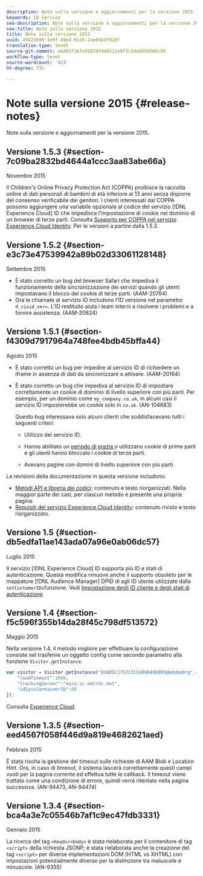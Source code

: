 ```yaml
---
description: Note sulla versione e aggiornamenti per la versione 2015.
keywords: ID Service
seo-description: Note sulla versione e aggiornamenti per la versione 2015.
seo-title: Note sulla versione 2015
title: Note sulla versione 2015
uuid: 49423699-1e0f-49e4-9135-2ae84b4f92df
translation-type: tm+mt
source-git-commit: e6d65f1bfed187d7440512e8f3c2de0550506c95
workflow-type: tm+mt
source-wordcount: '413'
ht-degree: 73%

---
```



# Note sulla versione 2015 {#release-notes}

Note sulla versione e aggiornamenti per la versione 2015.

## Versione 1.5.3 {#section-7c09ba2832bd4644a1ccc3aa83abe66a}

Novembre 2015

Il Children&#39;s Online Privacy Protection Act (COPPA) proibisce la raccolta online di dati personali di bambini di età inferiore ai 13 anni senza disporre del consenso verificabile dei genitori. I clienti interessati dal COPPA possono aggiungere una variabile opzionale al codice del servizio [!DNL Experience Cloud] ID che impedisce l’impostazione di cookie nel dominio di un browser di terze parti. Consulta [Supporto per COPPA nel servizio Experience Cloud Identity](../reference/coppa.md#concept-d7ddf81bebd74f129661fcec1ca19413). Per le versioni a partire dalla 1.5.3.

## Versione 1.5.2 {#section-e3c73e47539942a89b02d33061128148}

Settembre 2015

* È stato corretto un bug del browser Safari che impediva il funzionamento della sincronizzazione dei servizi quando gli utenti impostavano il blocco dei cookie di terze parti. (AAM-20764)
* Ora le chiamate al servizio ID includono l&#39;ID versione nel parametro `d_visid_ver=`. L’ID restituito aiuta i team interni a risolvere i problemi e a fornire assistenza. (AAM-20824)

## Versione 1.5.1 {#section-f4309d7917964a748fee4bdb45bffa44}

Agosto 2015

* È stato corretto un bug per impedire al servizio ID di richiedere un iframe in assenza di dati da sincronizzare o attivare. (AAM-20164)
* È stato corretto un bug che impediva al servizio ID di impostare correttamente un cookie di dominio di livello superiore con più parti. Per esempio, per un dominio come `my_company.co.uk`, in alcuni casi il servizio ID imposterebbe un cookie solo in `co.uk`. (AN-104683)

   Questo bug interessava solo alcuni clienti che soddisfacevano *tutti* i seguenti criteri:

   * Utilizzo del servizio ID.
   * Hanno abilitato un [periodo di grazia ](../reference/analytics-reference/grace-period.md)*o* utilizzano cookie di prime parti e gli utenti hanno bloccato i cookie di terze parti.

   * Avevano pagine con domini di livello superiore con più parti.

Le revisioni della documentazione in questa versione includono:

* [Metodi API e libreria dei codici](../library/library.md#concept-ff27497375644a898d47984aefb21c97): contenuto e testo riorganizzati. Nella maggior parte dei casi, per ciascun metodo è presente una propria pagina.
* [Requisiti del servizio Experience Cloud Identity](../reference/requirements.md): contenuto rivisto e testo riorganizzato.

## Versione 1.5 {#section-db5edfa11ae143ada07a96e0ab06dc57}

Luglio 2015

Il servizio [!DNL Experience Cloud] ID supporta più ID e stati di autenticazione. Questa modifica rimuove anche il supporto obsoleto per le mappature [!DNL Audience Manager] DPID di agli ID utente utilizzate dalla `setCustomerIDs`funzione. Vedi [Impostazione degli ID cliente e degli stati di autenticazione](../reference/authenticated-state.md)

## Versione 1.4 {#section-f5c596f355b14da28f45c798df513572}

Maggio 2015

Nella versione 1.4, il metodo migliore per effettuare la configurazione consiste nel trasferire un oggetto config come secondo parametro alla funzione `Visitor.getInstance`.

```js
var visitor = Visitor.getInstance("016D5C175213CCA80A490D05@AdobeOrg",{ 
    "loadTimeout":1000, 
    "trackingServer":"myco.sc.omtrdc.net", 
    "idSyncContainerID":80 
});
```

Consulta [Experience Cloud](../implementation-guides/setup-analytics.md#concept-9ebbea85cb844a15b557be572cd142fd).

## Versione 1.3.5 {#section-eed4567f058f446d9a819e4682621aed}

Febbraio 2015

È stata risolta la gestione del timeout sulle richieste di AAM Blob e Location Hint. Ora, in caso di timeout, il sistema lascerà correttamente questi campi vuoti per la pagina corrente ed effettua tutte le callback. Il timeout viene trattato come una condizione di errore, quindi verrà ritentato nella pagina successiva. (AN-94473, AN-94474)

## Versione 1.3.4 {#section-bca4a3e7c05546b7af1c9ec47fdb3331}

Gennaio 2015

La ricerca del tag `<head>/<body>` è stata rielaborata per il contenitore di tag `<script>` della richiesta JSONP; è stata rielaborata anche la creazione del tag `<script>` per diverse implementazioni DOM (HTML vs XHTML) con impostazioni potenzialmente diverse per la distinzione tra maiuscole e minuscole. (AN-9355)
